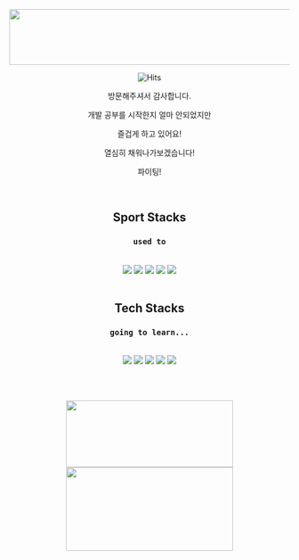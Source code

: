 <div align="center">
	<img src="https://capsule-render.vercel.app/api?type=cylinder&color=	dcdcdc&text=Welcome!%20안녕하세요!&fontAlignY=45&fontSize=30&height=120&animation=blinking&desc=Jeonghwan&descAlignY=70&"width=700 height=100>

![Hits](https://hits.seeyoufarm.com/api/count/incr/badge.svg?url=https%3A%2F%2Fgithub.com%2Fskysky44&count_bg=%23CD8FEE&title_bg=%238A39B2&icon=&icon_color=%23E7E7E7&title=hits&edge_flat=true)

방문해주셔서 감사합니다.

개발 공부를 시작한지 얼마 안되었지만

즐겁게 하고 있어요!

열심히 채워나가보겠습니다! 

파이팅!

<br/>

## Sport Stacks

### `used to`
<br/>
  <img src="https://img.shields.io/badge/Football-2DA9D7?style=for-the-badge&logo=Nike&logoColor=white"> 
  <img src="https://img.shields.io/badge/badminton-0ABF53?style=for-the-badge&logo=Nike&logoColor=white"> 
  <img src="https://img.shields.io/badge/table%20tennis-F01428?style=for-the-badge&logo=Nike&logoColor=white&">

 <img src="https://img.shields.io/badge/foot%20volleyball-A81C7D?style=for-the-badge&logo=Nike&logoColor=white">
 <img src="https://img.shields.io/badge/walking-F8991C?style=for-the-badge&logo=Nike&logoColor=white">
<br/><br/>

## Tech Stacks

### `going to learn...`
<br/>
  <img src="https://img.shields.io/badge/html5-E34F26?style=for-the-badge&logo=html5&logoColor=white"> 
  <img src="https://img.shields.io/badge/css-1572B6?style=for-the-badge&logo=css3&logoColor=white"> 
  <img src="https://img.shields.io/badge/javascript-F7DF1E?style=for-the-badge&logo=javascript&logoColor=white&">

 <img src="https://img.shields.io/badge/python-3776AB?style=for-the-badge&logo=python&logoColor=white">
 <img src="https://img.shields.io/badge/windows-0078D6?style=for-the-badge&logo=windows&logoColor=white">

<br/><br/>

<img src="https://github-readme-stats.vercel.app/api/top-langs/?username=skysky44&layout=compact&theme=buefy" width=300 height=120>

<img src="https://github-readme-stats.vercel.app/api?username=skysky44&show_icons=true&theme=buefy" width=300 height=150>


</div>
